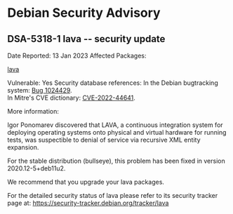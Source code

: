 
Debian Security Advisory
========================


DSA-5318-1 lava -- security update
----------------------------------



Date Reported:
13 Jan 2023
Affected Packages:

[lava](https://packages.debian.org/src:lava)

Vulnerable:
Yes
Security database references:
In the Debian bugtracking system: [Bug 1024429](https://bugs.debian.org/cgi-bin/bugreport.cgi?bug=1024429).  
In Mitre's CVE dictionary: [CVE-2022-44641](https://security-tracker.debian.org/tracker/CVE-2022-44641).  

More information:

Igor Ponomarev discovered that LAVA, a continuous integration system for
deploying operating systems onto physical and virtual hardware for
running tests, was suspectible to denial of service via recursive XML
entity expansion.


For the stable distribution (bullseye), this problem has been fixed in
version 2020.12-5+deb11u2.


We recommend that you upgrade your lava packages.


For the detailed security status of lava please refer to
its security tracker page at:
<https://security-tracker.debian.org/tracker/lava>





